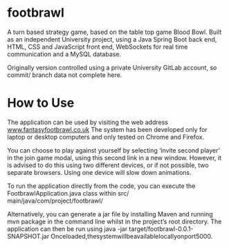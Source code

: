 # footbrawl

A turn based strategy game, based on the table top game Blood Bowl. Built as an independent University project, using a Java Spring Boot back end, HTML, CSS and JavaScript front end, WebSockets for real time communication and a MySQL database.

Originally version controlled using a private University GitLab account, so commit/ branch data not complete here.

# How to Use
The application can be used by visiting the web address www.fantasyfootbrawl.co.uk The system has been developed only for laptop or desktop computers and only tested on Chrome and Firefox.

You can choose to play against yourself by selecting ‘invite second player’ in the join game modal, using this second link in a new window. However, it is advised to do this using two different devices, or if not possible, two separate browsers. Using one device will slow down animations.

To run the application directly from the code, you can execute the FootbrawlApplication.java class within src/ main/java/com/project/footbrawl/ 

Alternatively, you can generate a jar file by installing Maven and running mvn package in the command line whilst in the project’s root directory. The application can then be run using java -jar target/footbrawl-0.0.1-SNAPSHOT.jar Onceloaded,thesystemwillbeavailablelocallyonport5000.
